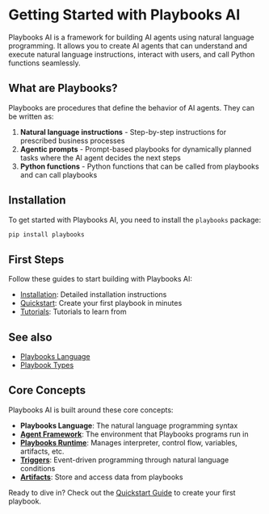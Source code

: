 # Getting Started with Playbooks AI

Playbooks AI is a framework for building AI agents using natural language programming. It allows you to create AI agents that can understand and execute natural language instructions, interact with users, and call Python functions seamlessly.

## What are Playbooks?

Playbooks are procedures that define the behavior of AI agents. They can be written as:

1. **Natural language instructions** - Step-by-step instructions for prescribed business processes
2. **Agentic prompts** - Prompt-based playbooks for dynamically planned tasks where the AI agent decides the next steps
3. **Python functions** - Python functions that can be called from playbooks and can call playbooks

## Installation

To get started with Playbooks AI, you need to install the `playbooks` package:

```bash
pip install playbooks
```

## First Steps

Follow these guides to start building with Playbooks AI:

- [Installation](installation.md): Detailed installation instructions
- [Quickstart](quickstart.md): Create your first playbook in minutes
- [Tutorials](../tutorials/index.md): Tutorials to learn from

## See also

- [Playbooks Language](../playbooks-language/index.md)
- [Playbook Types](../playbook-types/index.md)

## Core Concepts

Playbooks AI is built around these core concepts:

- **Playbooks Language**: The natural language programming syntax
- [**Agent Framework**](../agents/index.md): The environment that Playbooks programs run in
- [**Playbooks Runtime**](../runtime/index.md): Manages interpreter, control flow, variables, artifacts, etc.
- [**Triggers**](../triggers/index.md): Event-driven programming through natural language conditions
- [**Artifacts**](../artifacts/index.md): Store and access data from playbooks

Ready to dive in? Check out the [Quickstart Guide](quickstart.md) to create your first playbook. 